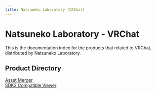 ```yaml
---
title: Natsuneko Laboratory (VRChat)
---
```


# Natsuneko Laboratory - VRChat

This is the documentation index for the products that related to VRChat, distributed by Natsuneko Laboratory.

## Product Directory

<div class="two-grid">
    <div>
        <a href="/docs.mochizuki.moe/en-us/vrchat/asset-merger/">Asset Merger</a>
    </div>
    <div>
        <a href="/docs.mochizuki.moe/en-us/vrchat/sdk2-compat-view/">SDK2 Compatible Viewer</a>
    </div>
</div>
